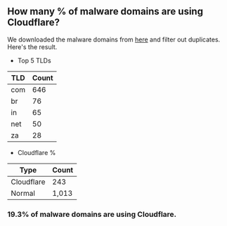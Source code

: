 ## How many % of malware domains are using Cloudflare?


We downloaded the malware domains from [here](https://urlhaus.abuse.ch) and filter out duplicates.
Here's the result.


[//]: # (start replacement)


- Top 5 TLDs

| TLD | Count |
| --- | --- |
| com | 646 |
| br | 76 |
| in | 65 |
| net | 50 |
| za | 28 |


- Cloudflare %

| Type | Count |
| --- | --- |
| Cloudflare | 243 |
| Normal | 1,013 |


### 19.3% of malware domains are using Cloudflare.